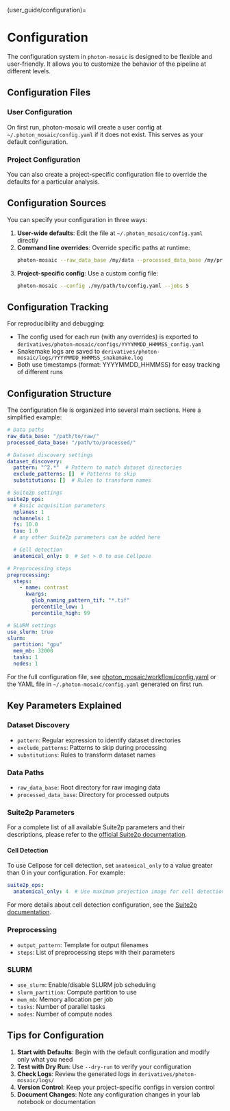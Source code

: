 (user_guide/configuration)=
# Configuration

The configuration system in `photon-mosaic` is designed to be flexible and user-friendly. It allows you to customize the behavior of the pipeline at different levels.

## Configuration Files

### User Configuration
On first run, photon-mosaic will create a user config at `~/.photon_mosaic/config.yaml` if it does not exist. This serves as your default configuration.

### Project Configuration
You can also create a project-specific configuration file to override the defaults for a particular analysis.

## Configuration Sources

You can specify your configuration in three ways:

1. **User-wide defaults**: Edit the file at `~/.photon_mosaic/config.yaml` directly
2. **Command line overrides**: Override specific paths at runtime:
   ```bash
   photon-mosaic --raw_data_base /my/data --processed_data_base /my/processed --jobs 5
   ```
3. **Project-specific config**: Use a custom config file:
   ```bash
   photon-mosaic --config ./my/path/to/config.yaml --jobs 5
   ```

## Configuration Tracking

For reproducibility and debugging:
- The config used for each run (with any overrides) is exported to `derivatives/photon-mosaic/configs/YYYYMMDD_HHMMSS_config.yaml`
- Snakemake logs are saved to `derivatives/photon-mosaic/logs/YYYYMMDD_HHMMSS_snakemake.log`
- Both use timestamps (format: YYYYMMDD_HHMMSS) for easy tracking of different runs

## Configuration Structure

The configuration file is organized into several main sections. Here a simplified example:

```yaml
# Data paths
raw_data_base: "/path/to/raw/"
processed_data_base: "/path/to/processed/"

# Dataset discovery settings
dataset_discovery:
  pattern: "^2.*"  # Pattern to match dataset directories
  exclude_patterns: []  # Patterns to skip
  substitutions: []  # Rules to transform names

# Suite2p settings
suite2p_ops:
  # Basic acquisition parameters
  nplanes: 1
  nchannels: 1
  fs: 10.0
  tau: 1.0
  # any other Suite2p parameters can be added here

  # Cell detection
  anatomical_only: 0  # Set > 0 to use Cellpose

# Preprocessing steps
preprocessing:
  steps:
    - name: contrast
      kwargs:
        glob_naming_pattern_tif: "*.tif"
        percentile_low: 1
        percentile_high: 99

# SLURM settings
use_slurm: true
slurm:
  partition: "gpu"
  mem_mb: 32000
  tasks: 1
  nodes: 1
```
For the full configuration file, see [photon_mosaic/workflow/config.yaml](https://github.com/neuroinformatics-unit/photon-mosaic/blob/main/photon_mosaic/workflow/config.yaml) or the YAML file in `~/.photon-mosaic/config.yaml` generated on first run.

## Key Parameters Explained

### Dataset Discovery
- `pattern`: Regular expression to identify dataset directories
- `exclude_patterns`: Patterns to skip during processing
- `substitutions`: Rules to transform dataset names

### Data Paths
- `raw_data_base`: Root directory for raw imaging data
- `processed_data_base`: Directory for processed outputs

### Suite2p Parameters
For a complete list of all available Suite2p parameters and their descriptions, please refer to the [official Suite2p documentation](https://suite2p.readthedocs.io/en/latest/settings.html).

#### Cell Detection
To use Cellpose for cell detection, set `anatomical_only` to a value greater than 0 in your configuration. For example:

```yaml
suite2p_ops:
  anatomical_only: 4  # Use maximum projection image for cell detection
```

For more details about cell detection configuration, see the [Suite2p documentation](https://suite2p.readthedocs.io/en/latest/settings.html#cellpose-detection).

### Preprocessing
- `output_pattern`: Template for output filenames
- `steps`: List of preprocessing steps with their parameters

### SLURM
- `use_slurm`: Enable/disable SLURM job scheduling
- `slurm_partition`: Compute partition to use
- `mem_mb`: Memory allocation per job
- `tasks`: Number of parallel tasks
- `nodes`: Number of compute nodes

## Tips for Configuration

1. **Start with Defaults**: Begin with the default configuration and modify only what you need
2. **Test with Dry Run**: Use `--dry-run` to verify your configuration
3. **Check Logs**: Review the generated logs in `derivatives/photon-mosaic/logs/`
4. **Version Control**: Keep your project-specific configs in version control
5. **Document Changes**: Note any configuration changes in your lab notebook or documentation
